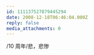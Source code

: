 ```yaml
---
id: 111137527879445294
date: 2008-12-18T06:46:04.000Z
reply: false
media_attachments: 0
---
```


/10 周年/悲，悲惨

